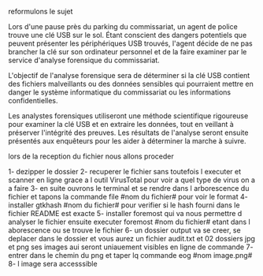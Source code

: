 reformulons le sujet 

Lors d'une pause près du parking du commissariat, un agent de police trouve une clé USB sur le sol. Étant conscient des dangers potentiels que peuvent présenter les périphériques USB trouvés, l'agent décide de ne pas brancher la clé sur son ordinateur personnel et de la faire examiner par le service d'analyse forensique du commissariat.

L'objectif de l'analyse forensique sera de déterminer si la clé USB contient des fichiers malveillants ou des données sensibles qui pourraient mettre en danger le système informatique du commissariat ou les informations confidentielles.

Les analystes forensiques utiliseront une méthode scientifique rigoureuse pour examiner la clé USB et en extraire les données, tout en veillant à préserver l'intégrité des preuves. Les résultats de l'analyse seront ensuite présentés aux enquêteurs pour les aider à déterminer la marche à suivre.

lors de la reception du fichier nous allons proceder 

1- dezipper le dossier 
2- recuperer le fichier sans toutefois l executer et scanner en ligne grace a l outil VirusTotal pour voir a quel type de virus on a a faire 
3- en suite ouvrons le terminal et se rendre dans l arborescence du fichier et tapons la commande file #nom du fichier# pour voir le format
4- installer gtkhash #nom du fichier# pour verifier si le hash fourni dans le fichier README est exacte 
5- installer foremost qui va nous permettre d analyser le fichier ensuite executer foremost #nom du fichier# etant dans l aborescence ou se trouve le fichier
6- un dossier output va se creer, se deplacer dans le dossier et vous aurez un fichier audit.txt et 02 dossiers jpg et png ses images aui seront uniauement visibles en ligne de commande 
7- entrer dans le chemin du png et taper lq commande eog #nom image.png#
8- l image sera accesssible  
   

